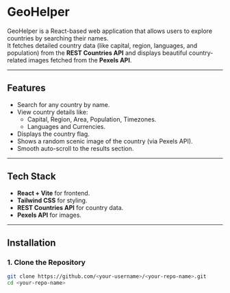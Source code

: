 # **GeoHelper**

GeoHelper is a React-based web application that allows users to explore countries by searching their names.  
It fetches detailed country data (like capital, region, languages, and population) from the **REST Countries API** and displays beautiful country-related images fetched from the **Pexels API**.

---

## **Features**

- Search for any country by name.
- View country details like:
  - Capital, Region, Area, Population, Timezones.
  - Languages and Currencies.
- Displays the country flag.
- Shows a random scenic image of the country (via Pexels API).
- Smooth auto-scroll to the results section.

---

## **Tech Stack**

- **React + Vite** for frontend.
- **Tailwind CSS** for styling.
- **REST Countries API** for country data.
- **Pexels API** for images.

---

## **Installation**

### **1. Clone the Repository**

```bash
git clone https://github.com/<your-username>/<your-repo-name>.git
cd <your-repo-name>
```
